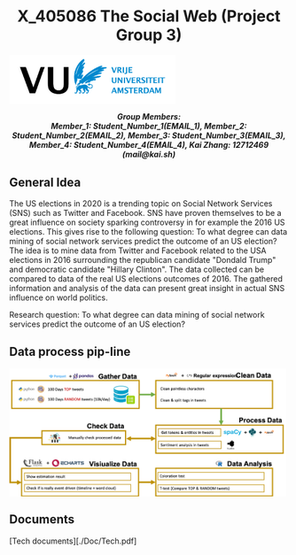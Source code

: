 <h1 align="center">X_405086 The Social Web (Project Group 3)</h1>

<img src="./Doc/vu_logo.png" width="300" align="center">

<p align="center">
    <i>
        <b>
        Group Members: <br>Member_1: Student_Number_1(EMAIL_1), Member_2: Student_Number_2(EMAIL_2), Member_3: Student_Number_3(EMAIL_3), Member_4: Student_Number_4(EMAIL_4), Kai Zhang: 12712469 (mail@kai.sh)
        </b>
    </i>
</p>


## General Idea

The US elections in 2020 is a trending topic on Social Network Services (SNS) such as Twitter and Facebook. SNS have proven themselves to be a great influence on society sparking controversy in for example the 2016 US elections. This gives rise to the following question: To what degree can data mining of social network services predict the outcome of an US election? The idea is to mine data from Twitter and Facebook related to the USA elections in 2016 surrounding the republican candidate "Dondald Trump" and democratic candidate "Hillary Clinton". The data collected can be compared to data of the real US elections outcomes of 2016. The gathered information and analysis of the data can present great insight in actual SNS influence on world politics.

Research question: To what degree can data mining of social network services predict the outcome of an US election?

## Data process pip-line
<img src="./Doc/process_pipline.png" width="500" align="center">

## Documents
[Tech documents][./Doc/Tech.pdf]
